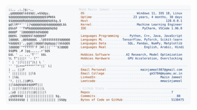 <picture>
  <source srcset="https://raw.githubusercontent.com/mmazinjameel/mmazinjameel/main/dark_mode.svg?v=1743761442" media="(prefers-color-scheme: dark)">
  <img src="https://raw.githubusercontent.com/mmazinjameel/mmazinjameel/main/light_mode.svg?v=1743761442">
</picture>
